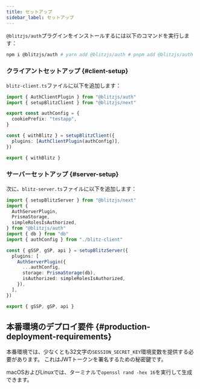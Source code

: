 ```yaml
---
title: セットアップ
sidebar_label: セットアップ
---
```


`@blitzjs/auth`プラグインをインストールするには以下のコマンドを実行します：

```bash
npm i @blitzjs/auth # yarn add @blitzjs/auth # pnpm add @blitzjs/auth
```

### クライアントセットアップ {#client-setup}

`blitz-client.ts`ファイルに以下を追加します：

```typescript
import { AuthClientPlugin } from "@blitzjs/auth"
import { setupBlitzClient } from "@blitzjs/next"

export const authConfig = {
  cookiePrefix: "testapp",
}

const { withBlitz } = setupBlitzClient({
  plugins: [AuthClientPlugin(authConfig)],
})

export { withBlitz }
```

### サーバーセットアップ {#server-setup}

次に、`blitz-server.ts`ファイルに以下を追加します：

```typescript
import { setupBlitzServer } from "@blitzjs/next"
import {
  AuthServerPlugin,
  PrismaStorage,
  simpleRolesIsAuthorized,
} from "@blitzjs/auth"
import { db } from "db"
import { authConfig } from "./blitz-client"

const { gSSP, gSP, api } = setupBlitzServer({
  plugins: [
    AuthServerPlugin({
      ...authConfig,
      storage: PrismaStorage(db),
      isAuthorized: simpleRolesIsAuthorized,
    }),
  ],
})

export { gSSP, gSP, api }
```

## 本番環境のデプロイ要件 {#production-deployment-requirements}

本番環境では、少なくとも32文字の`SESSION_SECRET_KEY`環境変数を提供する必要があります。
これはJWTトークンを署名するための秘密鍵です。

macOSおよびLinuxでは、ターミナルで`openssl rand -hex 16`を実行して生成できます。
